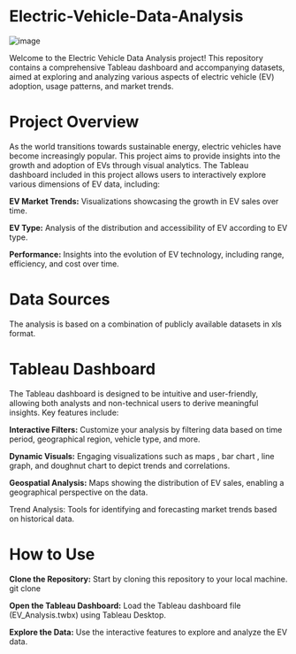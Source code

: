 # Electric-Vehicle-Data-Analysis

![image](https://github.com/user-attachments/assets/7fcb7459-ed56-4f68-a561-ff20ad1f25d7)


Welcome to the Electric Vehicle Data Analysis project! This repository contains a comprehensive Tableau dashboard and accompanying datasets, aimed at exploring and analyzing various aspects of electric vehicle (EV) adoption, usage patterns, and market trends.

# **Project Overview**

As the world transitions towards sustainable energy, electric vehicles have become increasingly popular. This project aims to provide insights into the 
growth and adoption of EVs through visual analytics. The Tableau dashboard included in this project allows users to interactively explore various
dimensions of EV data, including:

**EV Market Trends:** Visualizations showcasing the growth in EV sales over time.

**EV Type:** Analysis of the distribution and accessibility of EV according to EV type.

**Performance:** Insights into the evolution of EV technology, including range, efficiency, and cost over time.

# **Data Sources**

The analysis is based on a combination of publicly available datasets in xls format.

# **Tableau Dashboard**

The Tableau dashboard is designed to be intuitive and user-friendly, allowing both analysts and non-technical users to derive meaningful 
insights. Key features include:

**Interactive Filters:** Customize your analysis by filtering data based on time period, geographical region, vehicle type, and more.

**Dynamic Visuals:** Engaging visualizations such as maps , bar chart , line graph, and doughnut chart to depict trends and correlations.

**Geospatial Analysis:** Maps showing the distribution of EV sales, enabling a geographical perspective on the data.

Trend Analysis: Tools for identifying and forecasting market trends based on historical data.

# How to Use

**Clone the Repository:** Start by cloning this repository to your local machine.
git clone 

**Open the Tableau Dashboard:** Load the Tableau dashboard file (EV_Analysis.twbx) using Tableau Desktop.

**Explore the Data:** Use the interactive features to explore and analyze the EV data.

